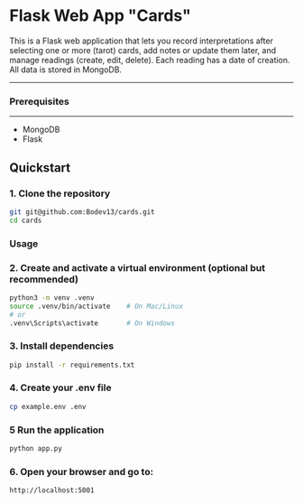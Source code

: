 # Flask Web App "Cards"

This is a Flask web application that lets you record interpretations after selecting one or more (tarot) cards, add notes or update them later, and manage readings (create, edit, delete). Each reading has a date of creation. All data is stored in MongoDB.

---

### Prerequisites

---
- MongoDB
- Flask

## Quickstart

### 1. Clone the repository

```bash
git git@github.com:Bodev13/cards.git
cd cards
```

### Usage



### 2. Create and activate a virtual environment (optional but recommended)

```bash
python3 -m venv .venv
source .venv/bin/activate    # On Mac/Linux
# or
.venv\Scripts\activate       # On Windows
```

### 3. Install dependencies

```bash
pip install -r requirements.txt
```

### 4. Create your .env file

```bash
cp example.env .env
```

### 5 Run the application

```bash
python app.py
```

### 6. Open your browser and go to:
```bash
http://localhost:5001
```







